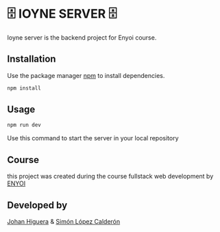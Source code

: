 #  🗄 IOYNE SERVER 🗄

Ioyne server is the backend project for Enyoi course.

## Installation

Use the package manager [npm](https://docs.npmjs.com/cli/v6/commands/npm-install) to install dependencies.

```bash
npm install 
```

## Usage

```javascript
npm run dev
```

Use this command to start the server in your local repository

## Course

this project was created during the course fullstack web development by [ENYOI](https://www.enyoi.co/)

## Developed by

[Johan Higuera](linkedin.com/in/johan-daniel-higuera-rodriguez-ba6593208) &
[Simón López Calderón](https://www.linkedin.com/in/simonlopezcalderon/)
